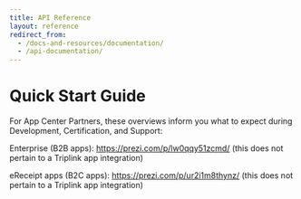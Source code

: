 ```yaml
---
title: API Reference
layout: reference
redirect_from:
  - /docs-and-resources/documentation/
  - /api-documentation/
---
```


# Quick Start Guide

For App Center Partners, these overviews inform you what to expect during Development, Certification, and Support:

Enterprise (B2B apps): <https://prezi.com/p/lw0qqy51zcmd/> (this does not pertain to a Triplink app integration)

eReceipt apps (B2C apps): <https://prezi.com/p/ur2i1m8thynz/> (this does not pertain to a Triplink app integration)

